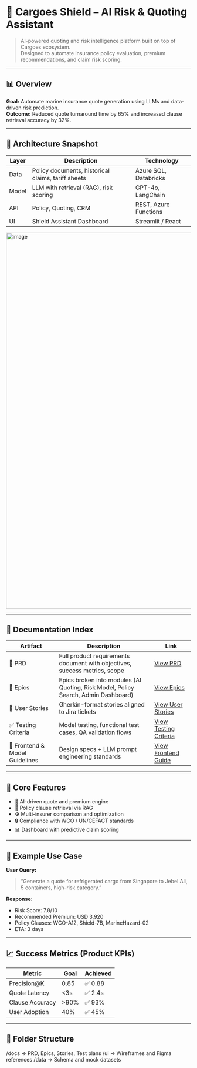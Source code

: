 # 🚢 Cargoes Shield – AI Risk & Quoting Assistant

> AI-powered quoting and risk intelligence platform built on top of Cargoes ecosystem.  
> Designed to automate insurance policy evaluation, premium recommendations, and claim risk scoring.

---

## 📊 Overview
**Goal:** Automate marine insurance quote generation using LLMs and data-driven risk prediction.  
**Outcome:** Reduced quote turnaround time by 65% and increased clause retrieval accuracy by 32%.

---

## 🧱 Architecture Snapshot
| Layer | Description | Technology |
|--------|--------------|-------------|
| Data | Policy documents, historical claims, tariff sheets | Azure SQL, Databricks |
| Model | LLM with retrieval (RAG), risk scoring | GPT-4o, LangChain |
| API | Policy, Quoting, CRM | REST, Azure Functions |
| UI | Shield Assistant Dashboard | Streamlit / React |
<img width="1536" height="1024" alt="image" src="https://github.com/user-attachments/assets/3997655e-7e2d-4e1d-b581-9ef03707df7c" />

---

## 🧩 Documentation Index
| Artifact | Description | Link |
|-----------|--------------|------|
| 📘 PRD | Full product requirements document with objectives, success metrics, scope | [View PRD](./docs/PRD.md) |
| 🧱 Epics | Epics broken into modules (AI Quoting, Risk Model, Policy Search, Admin Dashboard) | [View Epics](./docs/Epics.md) |
| 🧾 User Stories | Gherkin-format stories aligned to Jira tickets | [View User Stories](./docs/UserStories.md) |
| ✅ Testing Criteria | Model testing, functional test cases, QA validation flows | [View Testing Criteria](./docs/TestingCriteria.md) |
| 🎨 Frontend & Model Guidelines | Design specs + LLM prompt engineering standards | [View Frontend Guide](./docs/Frontend_Model_Guidelines.md) |

---

## 🧠 Core Features
- 🧩 AI-driven quote and premium engine  
- 📄 Policy clause retrieval via RAG  
- ⚙️ Multi-insurer comparison and optimization  
- 🔒 Compliance with WCO / UN/CEFACT standards  
- 📊 Dashboard with predictive claim scoring  

---

## 🧮 Example Use Case
**User Query:**  
> “Generate a quote for refrigerated cargo from Singapore to Jebel Ali, 5 containers, high-risk category.”

**Response:**  
- Risk Score: 7.8/10  
- Recommended Premium: USD 3,920  
- Policy Clauses: WCO-A12, Shield-7B, MarineHazard-02  
- ETA: 3 days  

---

## 📈 Success Metrics (Product KPIs)
| Metric | Goal | Achieved |
|---------|------|-----------|
| Precision@K | 0.85 | ✅ 0.88 |
| Quote Latency | <3s | ✅ 2.4s |
| Clause Accuracy | >90% | ✅ 93% |
| User Adoption | 40% | ✅ 45% |

---

## 🧩 Folder Structure
/docs → PRD, Epics, Stories, Test plans
/ui → Wireframes and Figma references
/data → Schema and mock datasets
